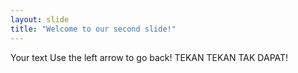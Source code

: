 ```yaml
---
layout: slide
title: "Welcome to our second slide!"
---
```

Your text
Use the left arrow to go back!
TEKAN TEKAN TAK DAPAT!
